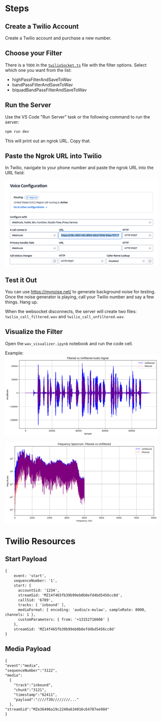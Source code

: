 # Steps

## Create a Twilio Account

Create a Twilio account and purchase a new number.

## Choose your Filter
There is a `TODO` in the [`twilioSocket.ts`](./src/twilioSocket.ts) file with the filter options. Select which one you want from the list:

- highPassFilterAndSaveToWav
- bandPassFilterAndSaveToWav
- biquadBandPassFilterAndSaveToWav

## Run the Server

Use the VS Code "Run Server" task or the following command to run the server:

```bash
npm run dev
```

This will print out an ngrok URL. Copy that.

## Paste the Ngrok URL into Twilio

In Twilio, navigate to your phone number and paste the ngrok URL into the URL field:

![Twilio config](image.png)

## Test it Out

You can use https://mynoise.net/ to generate background noise for testing. Once the noise generator is playing, call your Twilio number and say a few things. Hang up.

When the websocket disconnects, the server will create two files: `twilio_call_filtered.wav` and `twilio_call_unfiltered.wav`.

## Visualize the Filter

Open the `wav_visualizer.ipynb` notebook and run the code cell.

Example:
![High-pass amplitude chart](image-1.png)

![High-pass frequency chart](image-2.png)

# Twilio Resources

## Start Payload

```
{
    event: 'start',
    sequenceNumber: '1',
    start: {
      accountSid: '1234',
      streamSid: 'MZ14f465fb39b99eb0b0efd4bd5456cc8d',
      callSid: '6789',
      tracks: [ 'inbound' ],
      mediaFormat: { encoding: 'audio/x-mulaw', sampleRate: 8000, channels: 1 },
      customParameters: { from: '+13152716606' }
    },
    streamSid: 'MZ14f465fb39b99eb0b0efd4bd5456cc8d'
}
```

## Media Payload
```
{
"event":"media",
"sequenceNumber":"3122",
"media":
  {
    "track":"inbound",
    "chunk":"3121",
    "timestamp":"62411",
    "payload":"////f39////////..."
  },
"streamSid":"MZe36496a19c2240a634016c64787ee984"
}
```